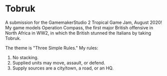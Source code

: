# Tobruk
A submission for the GamemakerStudio 2 Tropical Game Jam, August 2020!
My game models Operation Compass, the first major British offensive in
North Africa in WW2, in which the British stunned the Italians by taking Tobruk.

The theme is "Three Simple Rules."  My rules:
1. No stacking.
2. Supplied units may move, assault, or defend.
3. Supply sources are a city/town, a road, or an HQ.
